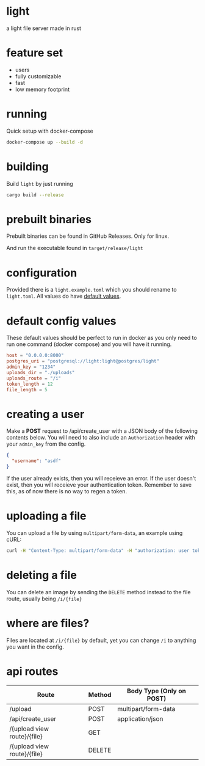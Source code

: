 # light

a light file server made in rust

# feature set

- users
- fully customizable
- fast
- low memory footprint

# running

Quick setup with docker-compose

```sh
docker-compose up --build -d
```

# building

Build `light` by just running

```sh
cargo build --release
```

# prebuilt binaries

Prebuilt binaries can be found in GitHub Releases. Only for linux.

And run the executable found in `target/release/light`

# configuration

Provided there is a `light.example.toml` which you should rename to `light.toml`. All values do have [default values](#default-config-values).

# default config values

These default values should be perfect to run in docker as you only need to run one command (docker compose) and you will have it running.

```toml
host = "0.0.0.0:8000"
postgres_uri = "postgresql://light:light@postgres/light"
admin_key = "1234"
uploads_dir = "./uploads"
uploads_route = "/i"
token_length = 12
file_length = 5
```

# creating a user

Make a **POST** request to /api/create_user with a JSON body of the following contents below. You will need to also include an `Authorization` header with your `admin_key` from the config.

```json
{
  "username": "asdf"
}
```

If the user already exists, then you will receieve an error.
If the user doesn't exist, then you will receieve your authentication token. Remember to save this, as of now there is no way to regen a token.

# uploading a file

You can upload a file by using `multipart/form-data`, an example using cURL:

```sh
curl -H "Content-Type: multipart/form-data" -H "authorization: user token" -F file=@"pog.png" "localhost:8000/upload"
```

# deleting a file

You can delete an image by sending the `DELETE` method instead to the file route, usually being `/i/{file}`

# where are files?

Files are located at `/i/{file}` by default, yet you can change `/i` to anything you want in the config.

# api routes

| **Route**                   | **Method** | **Body Type** (Only on POST) |
| --------------------------- | ---------- | ---------------------------- |
| /upload                     | POST       | multipart/form-data          |
| /api/create_user            | POST       | application/json             |
| /{upload view route}/{file} | GET        |                              |
| /{upload view route}/{file} | DELETE     |                              |
